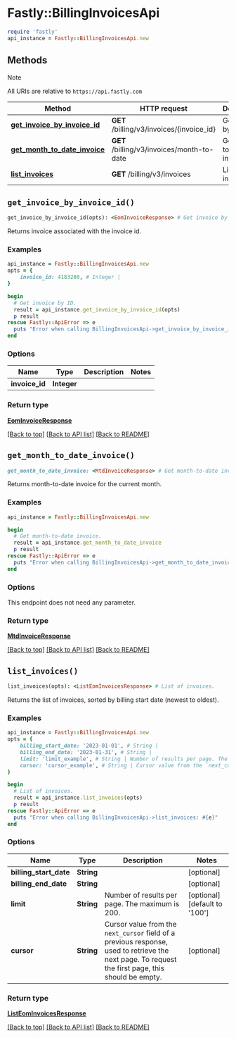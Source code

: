 # Fastly::BillingInvoicesApi


```ruby
require 'fastly'
api_instance = Fastly::BillingInvoicesApi.new
```

## Methods

> [!NOTE]
> All URIs are relative to `https://api.fastly.com`

Method | HTTP request | Description
------ | ------------ | -----------
[**get_invoice_by_invoice_id**](BillingInvoicesApi.md#get_invoice_by_invoice_id) | **GET** /billing/v3/invoices/{invoice_id} | Get invoice by ID.
[**get_month_to_date_invoice**](BillingInvoicesApi.md#get_month_to_date_invoice) | **GET** /billing/v3/invoices/month-to-date | Get month-to-date invoice.
[**list_invoices**](BillingInvoicesApi.md#list_invoices) | **GET** /billing/v3/invoices | List of invoices.


## `get_invoice_by_invoice_id()`

```ruby
get_invoice_by_invoice_id(opts): <EomInvoiceResponse> # Get invoice by ID.
```

Returns invoice associated with the invoice id.

### Examples

```ruby
api_instance = Fastly::BillingInvoicesApi.new
opts = {
    invoice_id: 4183280, # Integer | 
}

begin
  # Get invoice by ID.
  result = api_instance.get_invoice_by_invoice_id(opts)
  p result
rescue Fastly::ApiError => e
  puts "Error when calling BillingInvoicesApi->get_invoice_by_invoice_id: #{e}"
end
```

### Options

| Name | Type | Description | Notes |
| ---- | ---- | ----------- | ----- |
| **invoice_id** | **Integer** |  |  |

### Return type

[**EomInvoiceResponse**](EomInvoiceResponse.md)

[[Back to top]](#) [[Back to API list]](../../README.md#endpoints)
[[Back to README]](../../README.md)
## `get_month_to_date_invoice()`

```ruby
get_month_to_date_invoice: <MtdInvoiceResponse> # Get month-to-date invoice.
```

Returns month-to-date invoice for the current month.

### Examples

```ruby
api_instance = Fastly::BillingInvoicesApi.new

begin
  # Get month-to-date invoice.
  result = api_instance.get_month_to_date_invoice
  p result
rescue Fastly::ApiError => e
  puts "Error when calling BillingInvoicesApi->get_month_to_date_invoice: #{e}"
end
```

### Options

This endpoint does not need any parameter.

### Return type

[**MtdInvoiceResponse**](MtdInvoiceResponse.md)

[[Back to top]](#) [[Back to API list]](../../README.md#endpoints)
[[Back to README]](../../README.md)
## `list_invoices()`

```ruby
list_invoices(opts): <ListEomInvoicesResponse> # List of invoices.
```

Returns the list of invoices, sorted by billing start date (newest to oldest).

### Examples

```ruby
api_instance = Fastly::BillingInvoicesApi.new
opts = {
    billing_start_date: '2023-01-01', # String | 
    billing_end_date: '2023-01-31', # String | 
    limit: 'limit_example', # String | Number of results per page. The maximum is 200.
    cursor: 'cursor_example', # String | Cursor value from the `next_cursor` field of a previous response, used to retrieve the next page. To request the first page, this should be empty.
}

begin
  # List of invoices.
  result = api_instance.list_invoices(opts)
  p result
rescue Fastly::ApiError => e
  puts "Error when calling BillingInvoicesApi->list_invoices: #{e}"
end
```

### Options

| Name | Type | Description | Notes |
| ---- | ---- | ----------- | ----- |
| **billing_start_date** | **String** |  | [optional] |
| **billing_end_date** | **String** |  | [optional] |
| **limit** | **String** | Number of results per page. The maximum is 200. | [optional][default to &#39;100&#39;] |
| **cursor** | **String** | Cursor value from the `next_cursor` field of a previous response, used to retrieve the next page. To request the first page, this should be empty. | [optional] |

### Return type

[**ListEomInvoicesResponse**](ListEomInvoicesResponse.md)

[[Back to top]](#) [[Back to API list]](../../README.md#endpoints)
[[Back to README]](../../README.md)
